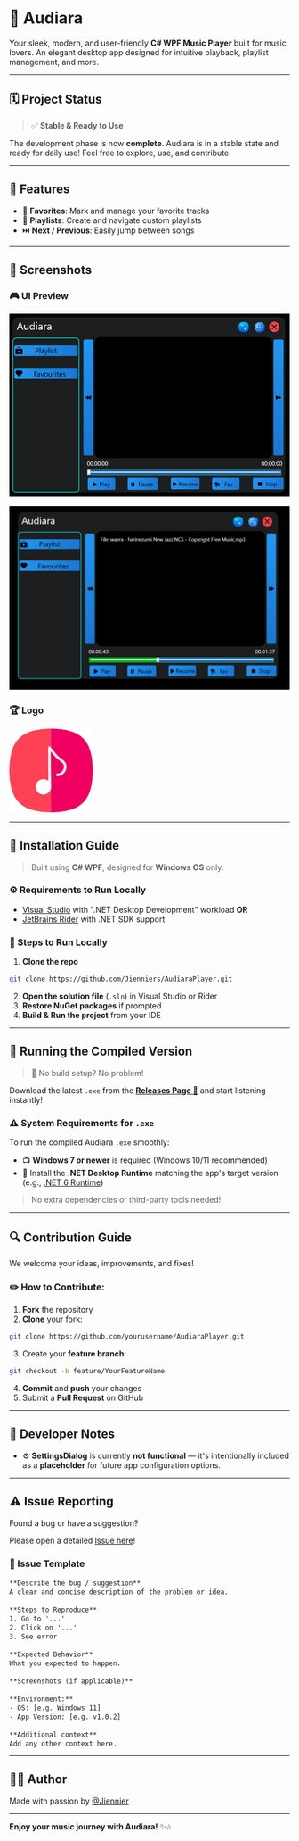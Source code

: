 # 🎵 Audiara

Your sleek, modern, and user-friendly **C# WPF Music Player** built for music lovers. An elegant desktop app designed for intuitive playback, playlist management, and more.

---

## 🗓️ Project Status

> ✅ **Stable & Ready to Use**

The development phase is now **complete**. Audiara is in a stable state and ready for daily use! Feel free to explore, use, and contribute.

---

## 🎤 Features

* 💟 **Favorites**: Mark and manage your favorite tracks
* 📝 **Playlists**: Create and navigate custom playlists
* ⏭️ **Next / Previous**: Easily jump between songs

---

## 🎨 Screenshots

### 🎮 UI Preview

![Screenshot1](https://github.com/Jienniers/AudiaraPlayer/blob/main/Images/Screenshot/Screenshots1.png)

![Screenshot2](https://github.com/Jienniers/AudiaraPlayer/blob/main/Images/Screenshot/Screenshot2.png)

### 🏆 Logo

<img src="https://github.com/Jienniers/AudiaraPlayer/blob/main/Images/Logo/Icon.png?raw=true" width="150"/>

---

## 🚀 Installation Guide

> Built using **C# WPF**, designed for **Windows OS** only.

### ⚙️ Requirements to Run Locally

* [Visual Studio](https://visualstudio.microsoft.com/) with ".NET Desktop Development" workload
  **OR**
* [JetBrains Rider](https://www.jetbrains.com/rider/) with .NET SDK support

### 🔄 Steps to Run Locally

1. **Clone the repo**

```bash
git clone https://github.com/Jienniers/AudiaraPlayer.git
```

2. **Open the solution file** (`.sln`) in Visual Studio or Rider
3. **Restore NuGet packages** if prompted
4. **Build & Run the project** from your IDE

---

## 🔧 Running the Compiled Version

> 📂 No build setup? No problem!

Download the latest `.exe` from the [**Releases Page 🔗**](https://github.com/Jienniers/AudiaraPlayer/releases) and start listening instantly!

### ⚠️ System Requirements for `.exe`

To run the compiled Audiara `.exe` smoothly:

* 📺 **Windows 7 or newer** is required (Windows 10/11 recommended)
* 🔗 Install the **.NET Desktop Runtime** matching the app's target version (e.g., [.NET 6 Runtime](https://dotnet.microsoft.com/en-us/download/dotnet/6.0))

> No extra dependencies or third-party tools needed!

---

## 🔍 Contribution Guide

We welcome your ideas, improvements, and fixes!

### ✏️ How to Contribute:

1. **Fork** the repository
2. **Clone** your fork:

```bash
git clone https://github.com/yourusername/AudiaraPlayer.git
```

3. Create your **feature branch**:

```bash
git checkout -b feature/YourFeatureName
```

4. **Commit** and **push** your changes
5. Submit a **Pull Request** on GitHub

---

## 🔐 Developer Notes

* ⚙️ **SettingsDialog** is currently **not functional** — it's intentionally included as a **placeholder** for future app configuration options.

---

## ⚠️ Issue Reporting

Found a bug or have a suggestion?

Please open a detailed [Issue here](https://github.com/Jienniers/AudiaraPlayer/issues)!

### 💼 Issue Template

```
**Describe the bug / suggestion**
A clear and concise description of the problem or idea.

**Steps to Reproduce**
1. Go to '...'
2. Click on '...'
3. See error

**Expected Behavior**
What you expected to happen.

**Screenshots (if applicable)**

**Environment:**
- OS: [e.g. Windows 11]
- App Version: [e.g. v1.0.2]

**Additional context**
Add any other context here.
```

---

## 👨‍💼 Author

Made with passion by [@Jiennier](https://github.com/Jienniers)

---

**Enjoy your music journey with Audiara!** ✨🎶

